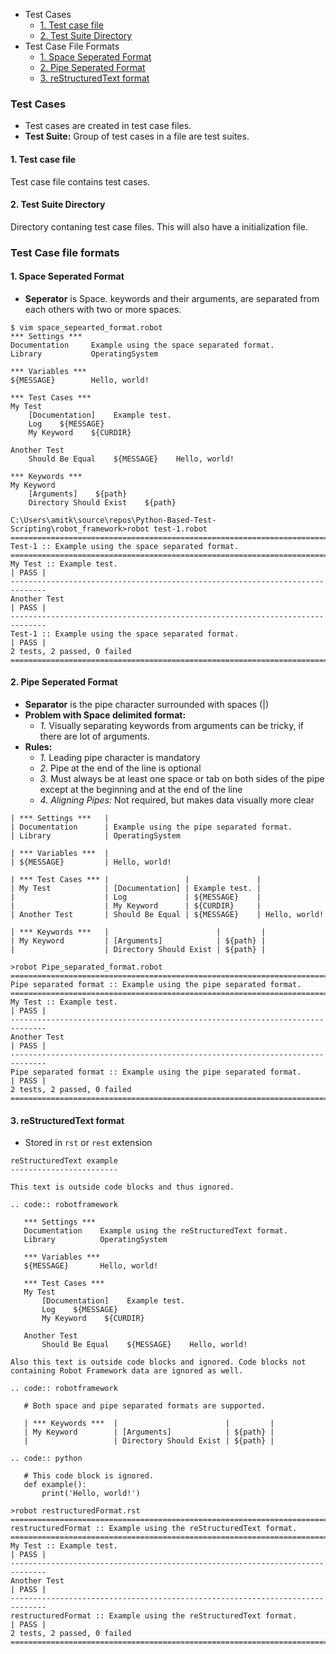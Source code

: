 - Test Cases
  - [1. Test case file](#t1)
  - [2. Test Suite Directory](#t2)
- Test Case File Formats
  - [1. Space Seperated Format](#ssf)
  - [2. Pipe Seperated Format](#psf)
  - [3. reStructuredText format](#ret)


<a name=tc></a>
### Test Cases
- Test cases are created in test case files.
- **Test Suite:** Group of test cases in a file are test suites.

<a name=t1></a>
#### 1. Test case file
Test case file contains test cases.

<a name=t2></a>
#### 2. Test Suite Directory
Directory contaning test case files. This will also have a initialization file.


### Test Case file formats
<a name=ssf></a>
#### 1. Space Seperated Format
- **Seperator** is Space. keywords and their arguments, are separated from each others with two or more spaces.
```robot
$ vim space_sepearted_format.robot
*** Settings ***
Documentation     Example using the space separated format.
Library           OperatingSystem

*** Variables ***
${MESSAGE}        Hello, world!

*** Test Cases ***
My Test
    [Documentation]    Example test.
    Log    ${MESSAGE}
    My Keyword    ${CURDIR}

Another Test
    Should Be Equal    ${MESSAGE}    Hello, world!

*** Keywords ***
My Keyword
    [Arguments]    ${path}
    Directory Should Exist    ${path}
    
C:\Users\amitk\source\repos\Python-Based-Test-Scripting\robot_framework>robot test-1.robot
==============================================================================
Test-1 :: Example using the space separated format.
==============================================================================
My Test :: Example test.                                              | PASS |
------------------------------------------------------------------------------
Another Test                                                          | PASS |
------------------------------------------------------------------------------
Test-1 :: Example using the space separated format.                   | PASS |
2 tests, 2 passed, 0 failed
==============================================================================
```

<a name=psf></a>
#### 2. Pipe Seperated Format
- **Separator** is the pipe character surrounded with spaces (|)
- **Problem with Space delimited format:** 
  - _1._ Visually separating keywords from arguments can be tricky, if there are lot of arguments.
- **Rules:**
  - _1._ Leading pipe character is mandatory
  - _2._ Pipe at the end of the line is optional
  - _3._ Must always be at least one space or tab on both sides of the pipe except at the beginning and at the end of the line 
  - _4. Aligning Pipes:_ Not required, but makes data visually more clear
```robot
| *** Settings ***   |
| Documentation      | Example using the pipe separated format.
| Library            | OperatingSystem

| *** Variables ***  |
| ${MESSAGE}         | Hello, world!

| *** Test Cases *** |                 |               |
| My Test            | [Documentation] | Example test. |
|                    | Log             | ${MESSAGE}    |
|                    | My Keyword      | ${CURDIR}     |
| Another Test       | Should Be Equal | ${MESSAGE}    | Hello, world!

| *** Keywords ***   |                        |         |
| My Keyword         | [Arguments]            | ${path} |
|                    | Directory Should Exist | ${path} |

>robot Pipe_separated_format.robot
==============================================================================
Pipe separated format :: Example using the pipe separated format.
==============================================================================
My Test :: Example test.                                              | PASS |
------------------------------------------------------------------------------
Another Test                                                          | PASS |
------------------------------------------------------------------------------
Pipe separated format :: Example using the pipe separated format.     | PASS |
2 tests, 2 passed, 0 failed
==============================================================================
```

<a name=ret></a>
#### 3. reStructuredText format
- Stored in `rst` or `rest` extension
```robot
reStructuredText example
------------------------

This text is outside code blocks and thus ignored.

.. code:: robotframework

   *** Settings ***
   Documentation    Example using the reStructuredText format.
   Library          OperatingSystem

   *** Variables ***
   ${MESSAGE}       Hello, world!

   *** Test Cases ***
   My Test
       [Documentation]    Example test.
       Log    ${MESSAGE}
       My Keyword    ${CURDIR}

   Another Test
       Should Be Equal    ${MESSAGE}    Hello, world!

Also this text is outside code blocks and ignored. Code blocks not
containing Robot Framework data are ignored as well.

.. code:: robotframework

   # Both space and pipe separated formats are supported.

   | *** Keywords ***  |                        |         |
   | My Keyword        | [Arguments]            | ${path} |
   |                   | Directory Should Exist | ${path} |

.. code:: python

   # This code block is ignored.
   def example():
       print('Hello, world!')

>robot restructuredFormat.rst
==============================================================================
restructuredFormat :: Example using the reStructuredText format.
==============================================================================
My Test :: Example test.                                              | PASS |
------------------------------------------------------------------------------
Another Test                                                          | PASS |
------------------------------------------------------------------------------
restructuredFormat :: Example using the reStructuredText format.      | PASS |
2 tests, 2 passed, 0 failed
==============================================================================
```

